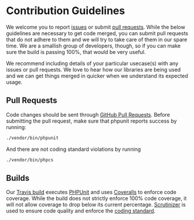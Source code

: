 # Contribution Guidelines
We welcome you to report [issues](/../../issues) or submit [pull requests](/../../pulls).  While the below guidelines are necessary to get code merged, you can
submit pull requests that do not adhere to them and we will try to take care of them in our spare time.  We are a smallish group of developers,
though, so if you can make sure the build is passing 100%, that would be very useful.

We recommend including details of your particular usecase(s) with any issues or pull requests.  We love to hear how our libraries are being used
and we can get things merged in quicker when we understand its expected usage.

## Pull Requests
Code changes should be sent through [GitHub Pull Requests](/../../pulls).  Before submitting the pull request, make sure that phpunit reports success
by running:
```sh
./vendor/bin/phpunit
```
And there are not coding standard violations by running
```sh
./vendor/bin/phpcs
```

## Builds
Our [Travis build](https://travis-ci.org/traderinteractive/filter-ints-php) executes [PHPUnit](http://www.phpunit.de) and uses [Coveralls](https://coveralls.io/) to enforce code coverage.
While the build does not strictly enforce 100% code coverage, it will not allow coverage to drop below its current percentage.
[Scrutinizer](https://scrutinizer-ci.com/) is used to ensure code quality and enforce the [coding standard](http://www.php-fig.org/psr/psr-2/).

